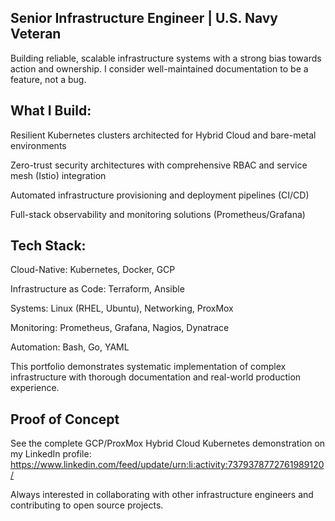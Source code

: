 ## Senior Infrastructure Engineer | U.S. Navy Veteran

Building reliable, scalable infrastructure systems with a strong bias towards action and ownership. I consider well-maintained documentation to be a feature, not a bug.

## What I Build:

Resilient Kubernetes clusters architected for Hybrid Cloud and bare-metal environments

Zero-trust security architectures with comprehensive RBAC and service mesh (Istio) integration

Automated infrastructure provisioning and deployment pipelines (CI/CD)

Full-stack observability and monitoring solutions (Prometheus/Grafana)

## Tech Stack:

Cloud-Native: Kubernetes, Docker, GCP

Infrastructure as Code: Terraform, Ansible

Systems: Linux (RHEL, Ubuntu), Networking, ProxMox

Monitoring: Prometheus, Grafana, Nagios, Dynatrace

Automation: Bash, Go, YAML

This portfolio demonstrates systematic implementation of complex infrastructure with thorough documentation and real-world production experience.

## Proof of Concept

See the complete GCP/ProxMox Hybrid Cloud Kubernetes demonstration on my LinkedIn profile: https://www.linkedin.com/feed/update/urn:li:activity:7379378772761989120/

Always interested in collaborating with other infrastructure engineers and contributing to open source projects.

